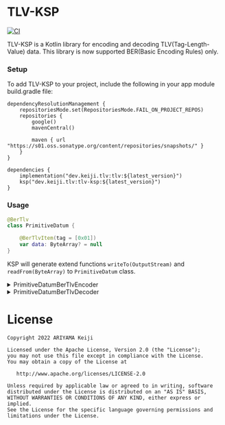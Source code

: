 TLV-KSP
========

[![CI](https://github.com/keiji/tlv-ksp/actions/workflows/ci.yml/badge.svg)](https://github.com/keiji/tlv-ksp/actions/workflows/ci.yml)

TLV-KSP is a Kotlin library for encoding and decoding TLV(Tag-Length-Value) data.
This library is now supported BER(Basic Encoding Rules) only.

### Setup

To add TLV-KSP to your project, include the following in your app module build.gradle file:

```
dependencyResolutionManagement {
    repositoriesMode.set(RepositoriesMode.FAIL_ON_PROJECT_REPOS)
    repositories {
        google()
        mavenCentral()

        maven { url "https://s01.oss.sonatype.org/content/repositories/snapshots/" }
    }
}
```

```
dependencies {
    implementation("dev.keiji.tlv:tlv:${latest_version}")
    ksp("dev.keiji.tlv:tlv-ksp:${latest_version}")
}
```

### Usage

```kotlin
@BerTlv
class PrimitiveDatum {

    @BerTlvItem(tag = [0x01])
    var data: ByteArray? = null
}
```

KSP will generate extend functions `writeTo(OutputStream)` and `readFrom(ByteArray)` to `PrimitiveDatum` class.

<details>
<summary>PrimitiveDatumBerTlvEncoder</summary>

```
fun PrimitiveDatum.writeTo(outputStream: OutputStream) {
    data?.also {
        BerTlvEncoder.writeTo(byteArrayOf(0x01.toByte()), it, outputStream)
    }

}
```

</details>

<details>
<summary>PrimitiveDatumBerTlvDecoder</summary>

```
fun PrimitiveDatum.readFrom(data: ByteArray) {

    BerTlvDecoder.readFrom(ByteArrayInputStream(data),
        object : BerTlvDecoder.Companion.Callback {
            override fun onLargeItemDetected(
                tag: ByteArray,
                length: BigInteger,
                inputStream: InputStream
            ) {
                throw StreamCorruptedException("tag length is too large.")
            }

            override fun onItemDetected(tag: ByteArray, data: ByteArray) {
                if (false) {
                    // Do nothing
                } else if (byteArrayOf(0x01.toByte()).contentEquals(tag)) {
                    this@readFrom.data = data
                } else {
                    // Do nothing
                }
            }


        }
    )
}
```
</details>

License
========

```
Copyright 2022 ARIYAMA Keiji

Licensed under the Apache License, Version 2.0 (the "License");
you may not use this file except in compliance with the License.
You may obtain a copy of the License at

   http://www.apache.org/licenses/LICENSE-2.0

Unless required by applicable law or agreed to in writing, software
distributed under the License is distributed on an "AS IS" BASIS,
WITHOUT WARRANTIES OR CONDITIONS OF ANY KIND, either express or implied.
See the License for the specific language governing permissions and
limitations under the License.
```
